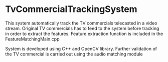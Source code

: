 # TvCommercialTrackingSystem

This system automatically track the TV commercials telecasted in a video stream. Original TV commercials has to feed to the system before tracking in order to extract the features.
Feature extraction function is included in the FeatureMatchingMain.cpp

System is developed using C++ and OpenCV library.
Further validation of the TV commercial is carried out using the audio matching module
